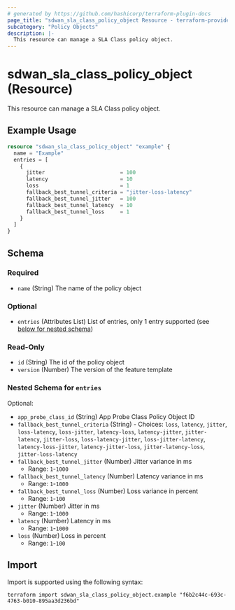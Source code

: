```yaml
---
# generated by https://github.com/hashicorp/terraform-plugin-docs
page_title: "sdwan_sla_class_policy_object Resource - terraform-provider-sdwan"
subcategory: "Policy Objects"
description: |-
  This resource can manage a SLA Class policy object.
---
```


# sdwan_sla_class_policy_object (Resource)

This resource can manage a SLA Class policy object.

## Example Usage

```terraform
resource "sdwan_sla_class_policy_object" "example" {
  name = "Example"
  entries = [
    {
      jitter                        = 100
      latency                       = 10
      loss                          = 1
      fallback_best_tunnel_criteria = "jitter-loss-latency"
      fallback_best_tunnel_jitter   = 100
      fallback_best_tunnel_latency  = 10
      fallback_best_tunnel_loss     = 1
    }
  ]
}
```

<!-- schema generated by tfplugindocs -->
## Schema

### Required

- `name` (String) The name of the policy object

### Optional

- `entries` (Attributes List) List of entries, only 1 entry supported (see [below for nested schema](#nestedatt--entries))

### Read-Only

- `id` (String) The id of the policy object
- `version` (Number) The version of the feature template

<a id="nestedatt--entries"></a>
### Nested Schema for `entries`

Optional:

- `app_probe_class_id` (String) App Probe Class Policy Object ID
- `fallback_best_tunnel_criteria` (String) - Choices: `loss`, `latency`, `jitter`, `loss-latency`, `loss-jitter`, `latency-loss`, `latency-jitter`, `jitter-latency`, `jitter-loss`, `loss-latency-jitter`, `loss-jitter-latency`, `latency-loss-jitter`, `latency-jitter-loss`, `jitter-latency-loss`, `jitter-loss-latency`
- `fallback_best_tunnel_jitter` (Number) Jitter variance in ms
  - Range: `1`-`1000`
- `fallback_best_tunnel_latency` (Number) Latency variance in ms
  - Range: `1`-`1000`
- `fallback_best_tunnel_loss` (Number) Loss variance in percent
  - Range: `1`-`100`
- `jitter` (Number) Jitter in ms
  - Range: `1`-`1000`
- `latency` (Number) Latency in ms
  - Range: `1`-`1000`
- `loss` (Number) Loss in percent
  - Range: `1`-`100`

## Import

Import is supported using the following syntax:

```shell
terraform import sdwan_sla_class_policy_object.example "f6b2c44c-693c-4763-b010-895aa3d236bd"
```
